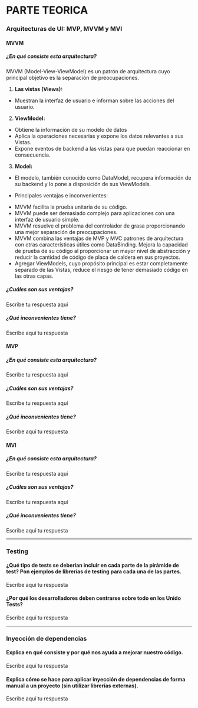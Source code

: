 # PARTE TEORICA

### Arquitecturas de UI: MVP, MVVM y MVI

#### MVVM

##### ¿En qué consiste esta arquitectura?
MVVM (Model-View-ViewModel) es un patrón de arquitectura cuyo principal objetivo es la separación de preocupaciones.
1.	**Las vistas (Views):**
*   Muestran la interfaz de usuario e informan sobre las acciones del usuario.
2.	**ViewModel:**
*	Obtiene la información de su modelo de datos
*	Aplica la operaciones necesarias y expone los datos relevantes a sus Vistas.
*	Expone eventos de backend a las vistas para que puedan reaccionar en consecuencia.
3.	**Model:**
*	El modelo, también conocido como DataModel, recupera información de su backend y lo pone a disposición de sus ViewModels.
-   Principales ventajas e inconvenientes:
*	MVVM facilita la prueba unitaria de su código.
*	MVVM puede ser demasiado complejo para aplicaciones con una interfaz de usuario simple.
*	MVVM resuelve el problema del controlador de grasa proporcionando una mejor separación de preocupaciones.
*	MVVM combina las ventajas de MVP y MVC patrones de arquitectura con otras características útiles como DataBinding. Mejora la capacidad de prueba de su código al proporcionar un mayor nivel de abstracción y reducir la cantidad de código de placa de caldera en sus proyectos.
*	Agregar ViewModels, cuyo propósito principal es estar completamente separado de las Vistas, reduce el riesgo de tener demasiado código en las otras capas.


##### ¿Cuáles son sus ventajas?
Escribe tu respuesta aquí

##### ¿Qué inconvenientes tiene?
Escribe aquí tu respuesta

#### MVP

##### ¿En qué consiste esta arquitectura?
Escribe tu respuesta aquí

##### ¿Cuáles son sus ventajas?
Escribe tu respuesta aquí

##### ¿Qué inconvenientes tiene?
Escribe aquí tu respuesta

#### MVI

##### ¿En qué consiste esta arquitectura?
Escribe tu respuesta aquí

##### ¿Cuáles son sus ventajas?
Escribe tu respuesta aquí

##### ¿Qué inconvenientes tiene?
Escribe aquí tu respuesta

---

### Testing

#### ¿Qué tipo de tests se deberían incluir en cada parte de la pirámide de test? Pon ejemplos de librerías de testing para cada una de las partes. 
Escribe aquí tu respuesta

#### ¿Por qué los desarrolladores deben centrarse sobre todo en los Unido Tests?
Escribe aquí tu respuesta

---

### Inyección de dependencias

#### Explica en qué consiste y por qué nos ayuda a mejorar nuestro código.
Escribe aquí tu respuesta

#### Explica cómo se hace para aplicar inyección de dependencias de forma manual a un proyecto (sin utilizar librerías externas).
Escribe aquí tu respuesta